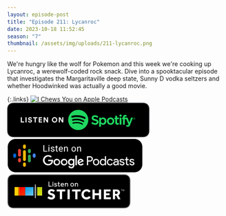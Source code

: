 ```yaml
---
layout: episode-post
title: "Episode 211: Lycanroc"
date: 2023-10-18 11:52:45
season: "7"
thumbnail: /assets/img/uploads/211-lycanroc.png
---
```

We're hungry like the wolf for Pokemon and this week we're cooking up Lycanroc, a werewolf-coded rock snack. Dive into a spooktacular episode that investigates the Margaritaville deep state, Sunny D vodka seltzers and whether Hoodwinked was actually a good movie.

{:.links}  [![I Chews You on Apple Podcasts](https://linkmaker.itunes.apple.com/en-us/badge-lrg.svg?releaseDate=2019-04-16T00:00:00Z&kind=podcast&bubble=podcasts)](https://podcasts.apple.com/us/podcast/211-lycanroc/id1455409177?i=1000631764373)  [![I Chews You on Spotify](/assets/img/uploads/spotify-badge-button.svg)](https://open.spotify.com/episode/3nmGABPBR0ciYVavYlxnaV?si=I6bgOCKVSjK9jANRPinWqA)  [![I Chews You on Google Podcasts](/assets/img/uploads/google-podcasts-badge-button.svg)](https://podcasts.google.com/feed/aHR0cHM6Ly9mZWVkcy5saWJzeW4uY29tLzE2ODgyMS9yc3M/episode/MmRhODNmNjYtNDU4My00YzAyLWE0YWEtNDdhODRkNWU4MjZi?sa=X&ved=0CAUQkfYCahcKEwi4oPW08oqEAxUAAAAAHQAAAAAQAQ)  [![I Chews You on Stitcher](/assets/img/uploads/stitcher-badge-button.svg)](undefined)